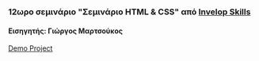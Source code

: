 ### 12ωρο σεμινάριο "Σεμινάριο HTML & CSS" από [Invelop Skills](https://invelopskills.gr/)

#### Εισηγητής: Γιώργος Μαρτσούκος

[Demo Project](https://geomarts.github.io/html-css-seminar)
